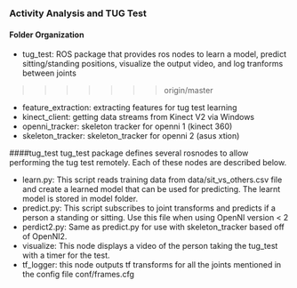 ### Activity Analysis and TUG Test

#### Folder Organization
+ tug_test: ROS package that provides ros nodes to learn a model, predict sitting/standing positions, visualize the output video, and log tranforms between joints
>>>>>>> origin/master
+ feature_extraction: extracting features for tug test learning
+ kinect_client: getting data streams from Kinect V2 via Windows
+ openni_tracker: skeleton tracker for openni 1 (kinect 360)
+ skeleton_tracker: skeleton_tracker for openni 2 (asus xtion)

####tug_test
tug_test package defines several rosnodes to allow performing the tug test remotely. Each of these nodes are described below.
+ learn.py: This script reads training data from data/sit_vs_others.csv file and create a learned model that can be used for predicting. The learnt model is stored in model folder.
+ predict.py: This script subscribes to joint transforms and predicts if a person a standing or sitting. Use this file when using OpenNI version < 2
+ perdict2.py: Same as predict.py for use with skeleton_tracker based off of OpenNI2.
+ visualize: This node displays a video of the person taking the tug_test with a timer for the test.
+ tf_logger: this node outputs tf transforms for all the joints mentioned in the config file conf/frames.cfg
